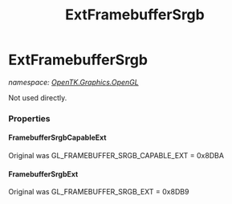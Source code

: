 ﻿---
title: ExtFramebufferSrgb
---

# ExtFramebufferSrgb
_namespace: [OpenTK.Graphics.OpenGL](N-OpenTK.Graphics.OpenGL.html)_

Not used directly.



### Properties

#### FramebufferSrgbCapableExt
Original was GL_FRAMEBUFFER_SRGB_CAPABLE_EXT = 0x8DBA
#### FramebufferSrgbExt
Original was GL_FRAMEBUFFER_SRGB_EXT = 0x8DB9

